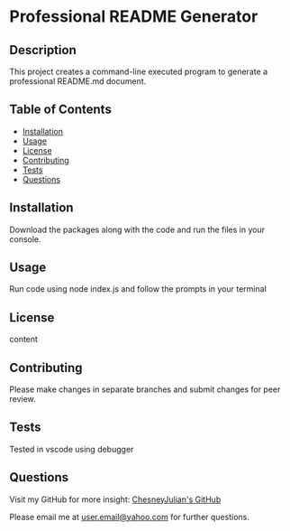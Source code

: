 # Professional README Generator
  ## Description
  This project creates a command-line executed program to generate a professional README.md document.
  
  ## Table of Contents
  - [Installation](#installation)
  - [Usage](#usage)
  - [License](#license)
  - [Contributing](#contributing)
  - [Tests](#tests)
  - [Questions](#questions)
  
  ## Installation
  Download the packages along with the code and run the files in your console.
  ## Usage
  Run code using node index.js and follow the prompts in your terminal
  ## License
  content
  ## Contributing
  Please make changes in separate branches and submit changes for peer review.
  ## Tests
  Tested in vscode using debugger
  ## Questions
  Visit my GitHub for more insight:  [ChesneyJulian's GitHub](https://github.com/ChesneyJulian/)
  
  Please email me at [user.email@yahoo.com](user.email@yahoo.com) for further questions.
